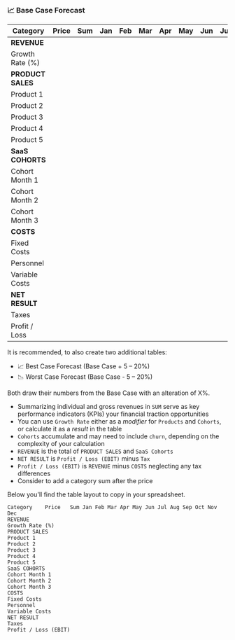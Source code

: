 ### 📈 Base Case Forecast

| Category          | Price | Sum  | Jan  | Feb  | Mar  | Apr  | May  | Jun  | Jul  | Aug  | Sep  | Oct  | Nov  | Dec  |
| ----------------- | ----- | ---- | ---- | ---- | ---- | ---- | ---- | ---- | ---- | ---- | ---- | ---- | ---- | ---- |
| **REVENUE**       |       |      |      |      |      |      |      |      |      |      |      |      |      |      |
| Growth Rate (%)   |       |      |      |      |      |      |      |      |      |      |      |      |      |      |
| **PRODUCT SALES** |       |      |      |      |      |      |      |      |      |      |      |      |      |      |
| Product 1         |       |      |      |      |      |      |      |      |      |      |      |      |      |      |
| Product 2         |       |      |      |      |      |      |      |      |      |      |      |      |      |      |
| Product 3         |       |      |      |      |      |      |      |      |      |      |      |      |      |      |
| Product 4         |       |      |      |      |      |      |      |      |      |      |      |      |      |      |
| Product 5         |       |      |      |      |      |      |      |      |      |      |      |      |      |      |
| **SaaS COHORTS**  |       |      |      |      |      |      |      |      |      |      |      |      |      |      |
| Cohort Month 1    |       |      |      |      |      |      |      |      |      |      |      |      |      |      |
| Cohort Month 2    |       |      |      |      |      |      |      |      |      |      |      |      |      |      |
| Cohort Month 3    |       |      |      |      |      |      |      |      |      |      |      |      |      |      |
| **COSTS**         |       |      |      |      |      |      |      |      |      |      |      |      |      |      |
| Fixed Costs       |       |      |      |      |      |      |      |      |      |      |      |      |      |      |
| Personnel         |       |      |      |      |      |      |      |      |      |      |      |      |      |      |
| Variable Costs    |       |      |      |      |      |      |      |      |      |      |      |      |      |      |
| **NET RESULT**    |       |      |      |      |      |      |      |      |      |      |      |      |      |      |
| Taxes             |       |      |      |      |      |      |      |      |      |      |      |      |      |      |
| Profit / Loss     |       |      |      |      |      |      |      |      |      |      |      |      |      |      |



It is recommended, to also create two additional tables:

- 📈 Best Case Forecast (Base Case + 5 – 20%) 
- 📉 Worst Case Forecast (Base Case - 5 – 20%)

Both draw their numbers from the Base Case with an alteration of X%.

- Summarizing individual and gross revenues in `SUM` serve as key performance indicators (KPIs) your financial traction opportunities 
- You can use `Growth Rate` either as a *modifier* for `Products` and `Cohorts`, or calculate it as a *result* in the table
- `Cohorts` accumulate and may need to include `churn`, depending on the complexity of your calculation
- `REVENUE` is the total of `PRODUCT SALES` and `SaaS Cohorts`
- `NET RESULT` is `Profit / Loss (EBIT)` minus `Tax`
- `Profit / Loss (EBIT)` is `REVENUE` minus `COSTS` neglecting any tax differences
- Consider to add a category sum after the price

Below you'll find the table layout to copy in your spreadsheet.



```
Category	Price	Sum Jan	Feb	Mar	Apr	May	Jun	Jul	Aug	Sep	Oct	Nov	Dec
REVENUE				
Growth Rate (%)				
PRODUCT SALES				
Product 1				
Product 2				
Product 3				
Product 4				
Product 5				
SaaS COHORTS				
Cohort Month 1				
Cohort Month 2				
Cohort Month 3				
COSTS				
Fixed Costs				
Personnel				
Variable Costs				
NET RESULT
Taxes
Profit / Loss (EBIT) 			

```






